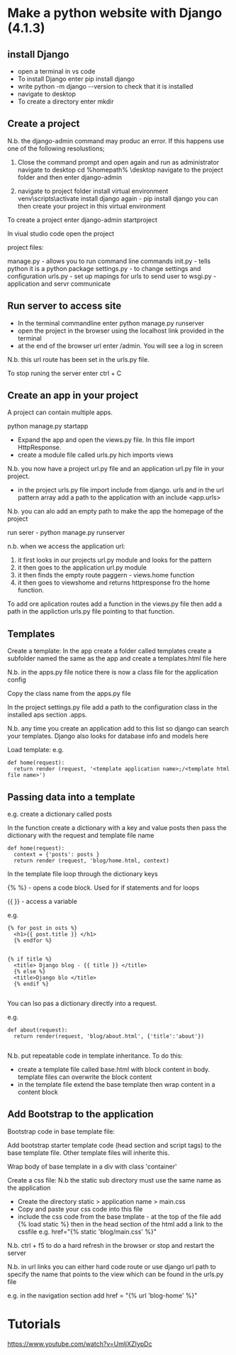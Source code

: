 Make a python website with Django (4.1.3)
==========================================

install Django
---------------------
- open a terminal in vs code
- To install Django enter pip install django
- write python -m django --version to check that it is installed
- navigate to desktop
- To create a directory enter mkdir <foldername>
  
Create a project
------------------------
  
N.b. the django-admin command may produc an error.  If this happens use one of the following resolustions;
  
1. Close the command prompt and open again and run as administrator
  navigate to desktop cd %homepath% \desktop
  navigate to the project folder and then enter django-admin
  
2. navigate to project folder
  install virtual environment venv\scripts\activate
  install django again  - pip install django
  you can then create your project in this virtual environment
  
To create a project enter django-admin startproject <projectname>
  
In viual studio code open the project
  
project files:
  
manage.py - allows you to run command line commands
init.py - tells python it is a python package
settings.py - to change settings and configuration
urls.py - set up mapings for urls to send user to
wsgi.py - application and servr communicate
  
Run server to access site
--------------------------
- In the terminal commandline enter python manage.py runserver
- open the project in the browser using the localhost link provided in the terminal
- at the end of the browser url enter /admin. You will see a log in screen
  
N.b. this url route has been set in the urls.py file.
  
To stop runing the server enter ctrl + C
  
Create an app in your project
-----------------------------
A project can contain multiple apps.

python manage.py startapp <appname>

- Expand the app and open the views.py file.  In this file import HttpResponse.
- create a module file called urls.py hich imports views

N.b. you now have a project url.py file and an application url.py file in your project.

- in the project urls.py file import include from django.  urls and in the url pattern array add a path to the application 
with an include <app.urls>

N.b. you can alo add an empty path to make the app the homepage of the project

run serer - python manage.py runserver

n.b. when we access the application url:

1. it first looks in our projects url.py module and looks for the pattern
2. it then goes to the application url.py module
3. it then finds the empty route paggern - views.home function
4. it then goes to viewshome and returns httpresponse fro the home function.

To add ore aplication routes add a function in the views.py file then add a path in the appliction urls.py file pointing to that function.

Templates
----------------
Create a template:
In the app create a folder called templates
create a subfolder named the same as the app and create a templates.html file here
  
N.b. in the apps.py file notice there is now a class file for the application config
  
Copy the class name from the apps.py file
  
In the project settings.py file add a path to the configuration class in the installed aps section <application>.apps.<appclassconfig>
  
N.b. any time you create an application add to this list so django can search your templates. Django also looks for 
database info and models here
  
Load template:
e.g.
  
```
def home(request):
  return render (request, '<template application name>;/<template html file name>')
```
Passing data into a template
----------------------------------
  
e.g. create a dictionary called posts
  
In the function create a dictionary with a key and value posts
then pass the dictionary with the request and template file name
  
```
def home(request):
  context = {'posts': posts }
  return render (request, 'blog/home.html, context)
```
  
In the template file loop through the dictionary keys 
  
{% %} - opens a code block. Used for if statements and for loops

{{ }} - access a variable
  
e.g.
  
```
{% for post in osts %}
  <h1>{{ post.title }} </h1>
  {% endfor %}
  
```
  
```
{% if title %}
  <title> Django blog - {{ title }} </title>
  {% else %}
  <title>Django blo </title>
  {% endif %}
  
```
  
You can lso pas a dictionary directly into a request.
  
e.g.
  
```
def about(request):
  return render(request, 'blog/about.html', {'title':'about'})
  
```
  
N.b. put repeatable code in template inheritance. To do this:
  
- create a template file called base.html with block content in body. template files can overwrite the block content
- in the template file extend the base template then wrap content in a content block
  
Add Bootstrap to the application
--------------------------------
  
Bootstrap code in base template file:
  
Add bootstrap starter template code (head section and script tags) to the base template file.  Other template files will inherite this.  
  
Wrap body of base template in a div with class 'container'
  
Create a css file:
N.b the static sub directory must use the same name as the application
  
- Create the directory static > application name > main.css
- Copy and paste your css code into this file
- include the css code from the base tmplate - at the top of the file add {% load static %} then in the head section of the html
  add a link to the cssfile e.g. href="{% static 'blog/main.css' %}"
  
N.b. ctrl + f5 to do a hard refresh in the browser or stop and restart the server
  
N.b. in url links you can either hard code route or use django url path to specify the name that points to the view which can be 
  found in the urls.py file
  
e.g. in the navigation section add href = "{% url 'blog-home' %}"
  
  
  


  
Tutorials
==============
https://www.youtube.com/watch?v=UmljXZIypDc
